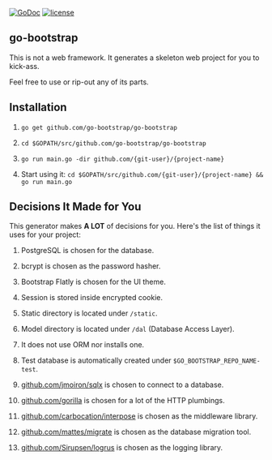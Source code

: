 [![GoDoc](https://godoc.org/github.com/go-bootstrap/go-bootstrap?status.svg)](http://godoc.org/github.com/go-bootstrap/go-bootstrap)
[![license](http://img.shields.io/badge/license-MIT-red.svg?style=flat)](https://raw.githubusercontent.com/go-bootstrap/go-bootstrap/master/LICENSE.md)

## go-bootstrap

This is not a web framework. It generates a skeleton web project for you to kick-ass.

Feel free to use or rip-out any of its parts.


## Installation

1. `go get github.com/go-bootstrap/go-bootstrap`

2. `cd $GOPATH/src/github.com/go-bootstrap/go-bootstrap`

3. `go run main.go -dir github.com/{git-user}/{project-name}`

4. Start using it: `cd $GOPATH/src/github.com/{git-user}/{project-name} && go run main.go`


## Decisions It Made for You

This generator makes **A LOT** of decisions for you. Here's the list of things it uses for your project:

1. PostgreSQL is chosen for the database.

2. bcrypt is chosen as the password hasher.

3. Bootstrap Flatly is chosen for the UI theme.

4. Session is stored inside encrypted cookie.

5. Static directory is located under `/static`.

6. Model directory is located under `/dal` (Database Access Layer).

7. It does not use ORM nor installs one.

8. Test database is automatically created under `$GO_BOOTSTRAP_REPO_NAME-test`.

9. [github.com/jmoiron/sqlx](https://github.com/jmoiron/sqlx) is chosen to connect to a database.

10. [github.com/gorilla](https://github.com/gorilla) is chosen for a lot of the HTTP plumbings.

11. [github.com/carbocation/interpose](https://github.com/carbocation/interpose) is chosen as the middleware library.

12. [github.com/mattes/migrate](https://github.com/mattes/migrate) is chosen as the database migration tool.

13. [github.com/Sirupsen/logrus](https://github.com/Sirupsen/logrus) is chosen as the logging library.
